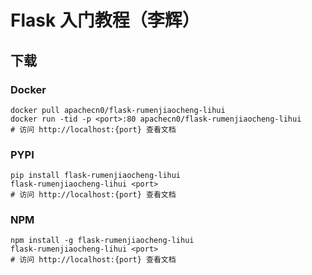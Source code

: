 # Flask 入门教程（李辉）

## 下载

### Docker

```
docker pull apachecn0/flask-rumenjiaocheng-lihui
docker run -tid -p <port>:80 apachecn0/flask-rumenjiaocheng-lihui
# 访问 http://localhost:{port} 查看文档
```

### PYPI

```
pip install flask-rumenjiaocheng-lihui
flask-rumenjiaocheng-lihui <port>
# 访问 http://localhost:{port} 查看文档
```

### NPM

```
npm install -g flask-rumenjiaocheng-lihui
flask-rumenjiaocheng-lihui <port>
# 访问 http://localhost:{port} 查看文档
```